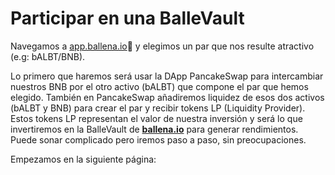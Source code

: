 # Participar en una BalleVault

Navegamos a [app.ballena.io](https://app.ballena.io/)🐋 y elegimos un par que nos resulte atractivo \(e.g: bALBT/BNB\). 

Lo primero que haremos será usar la DApp PancakeSwap para intercambiar nuestros BNB por el otro activo \(bALBT\) que compone el par que hemos elegido. También en PancakeSwap añadiremos liquidez de esos dos activos \(bALBT y BNB\) para crear el par y recibir tokens LP \(Liquidity Provider\). Estos tokens LP representan el valor de nuestra inversión y será lo que invertiremos en la BalleVault de [**ballena.io**](https://ballena.io/) para generar rendimientos. Puede sonar complicado pero iremos paso a paso, sin preocupaciones.

  


Empezamos en la siguiente página:


